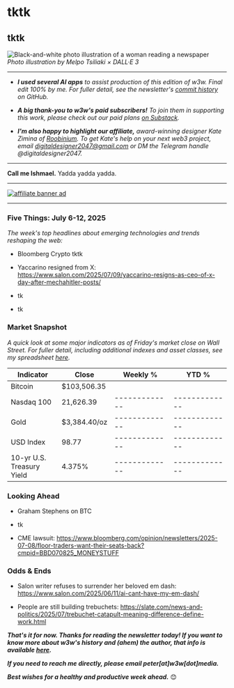 # tktk
## tktk

![Black-and-white photo illustration of a woman reading a newspaper](https://w3w.news/img/newsreader-illo-melpo-tsiliaki-DALLE3-1920.jpg)
*Photo illustration by Melpo Tsiliaki × DALL·E 3*

<hr>

- _**I used several AI apps** to assist production of this edition of w3w. Final edit 100% by me. For fuller detail, see the newsletter's [commit history](https://github.com/peteramckay/w3wnewsletter/commits) on GitHub._

- _**A big thank-you to w3w's paid subscribers!** To join them in supporting this work, please check out our paid plans [on Substack](https://w3wnews.substack.com/subscribe)._

- _**I'm also happy to highlight our affiliate,** award-winning designer Kate Zimina of [Roobinium](https://dribbble.com/roobinium). To get Kate's help on your next web3 project, email digitaldesigner2047@gmail.com or DM the Telegram handle @digitaldesigner2047._

<hr>

**Call me Ishmael.** Yadda yadda yadda.

<!--

Some candidates for the lead item:

- VALUE: A great post/rant about the "rise of the business idiot" and extractive tech companies in particular: https://www.wheresyoured.at/the-era-of-the-business-idiot/

- TK

- TK

- TK

-->

 <hr>

 [![affiliate banner ad](https://w3w.news/img/affiliate-kz-letter.png)](
 https://dribbble.com/roobinium)

 <hr>

### Five Things: July 6-12, 2025

*The week's top headlines about emerging technologies and trends reshaping the web:*

- Bloomberg Crypto tktk <!-- Catch up on Tuesday's episode -->

- Yaccarino resigned from X: https://www.salon.com/2025/07/09/yaccarino-resigns-as-ceo-of-x-day-after-mechahitler-posts/

- tk

- tk

### Market Snapshot

*A quick look at some major indicators as of Friday's market close on Wall Street. For fuller detail, including additional indexes and asset classes, see my spreadsheet [here](https://docs.google.com/spreadsheets/d/11XuSerOv1DG7vFWAkwoXehOe4G4xDMm6LSNL7SAL4vA/edit?usp=sharing).*

<table>

  <thead>
    <tr>
      <th>Indicator</th>
      <th>Close</th>
      <th>Weekly %</th>
      <th>YTD %</th>
    </tr>
  </thead>

  <tbody>
   <tr>
     <td>Bitcoin</td>
     <td>$103,506.35</td>
     <td><!-- BTC weekly % change --></td>
     <td><!-- BTC YTD % change --></td>
   </tr>

   <tr>
     <td>Nasdaq 100</td>
     <td>21,626.39</td>
     <td>-------------</td>
     <td>-------------</td>
   </tr>

   <tr>
     <td>Gold</td>
     <td>$3,384.40/oz</td>
     <td>-------------</td>
     <td>-------------</td>
   </tr>

   <tr>
     <td>USD Index</td>
     <td>98.77</td>
     <td>-------------</td>
     <td>-------------</td>
   </tr>

   <tr>
     <td>10-yr U.S.<br> Treasury Yield</td>
     <td>4.375%</td>
     <td>-------------</td>
     <td>-------------</td>
   </tr>

</tbody>
</table>


### Looking Ahead

- Graham Stephens on BTC <!-- Link tk -->

- tk

- CME lawsuit: https://www.bloomberg.com/opinion/newsletters/2025-07-08/floor-traders-want-their-seats-back?cmpid=BBD070825_MONEYSTUFF

### Odds & Ends

- Salon writer refuses to surrender her beloved em dash: https://www.salon.com/2025/06/11/ai-cant-have-my-em-dash/

- People are still building trebuchets: https://slate.com/news-and-politics/2025/07/trebuchet-catapult-meaning-difference-define-work.html

_**That's it for now. Thanks for reading the newsletter today! If you want to know more about w3w's history and (ahem) the author, that info is available [here](https://w3wnews.substack.com/about).**_

_**If you need to reach me directly, please email peter[at]w3w[dot]media.**_

_**Best wishes for a healthy and productive week ahead.**_ 😊

